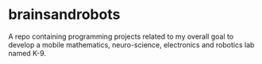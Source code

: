 # brainsandrobots
A repo containing programming projects related to my overall goal to develop a mobile mathematics, neuro-science, electronics and robotics lab named K-9.
